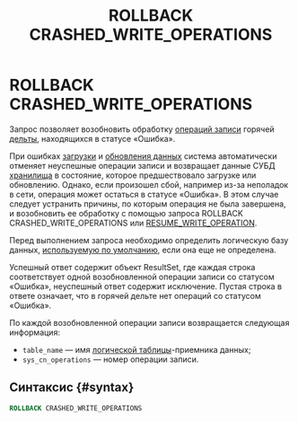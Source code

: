 ﻿---
layout: default
title: ROLLBACK CRASHED_WRITE_OPERATIONS
nav_order: 32
parent: Запросы SQL+
grand_parent: Справочная информация
has_children: false
has_toc: false
---

# ROLLBACK CRASHED_WRITE_OPERATIONS

Запрос позволяет возобновить обработку [операций записи](../../../overview/main_concepts/write_operation/write_operation.md) 
горячей [дельты](../../../overview/main_concepts/delta/delta.md), находящихся в статусе «Ошибка».

При ошибках [загрузки](../../../working_with_system/data_upload/data_upload.md) и 
[обновления данных](../../../working_with_system/data_update/data_update.md) система автоматически отменяет неуспешные 
операции записи и возвращает данные СУБД [хранилища](../../../overview/main_concepts/data_storage/data_storage.md) 
в состояние, которое предшествовало загрузке или обновлению. Однако, если произошел сбой, например из-за неполадок 
в сети, операция может остаться в статусе «Ошибка». В этом случае следует устранить 
причины, по которым операция не была завершена, и возобновить ее обработку с помощью запроса 
ROLLBACK CRASHED_WRITE_OPERATIONS или [RESUME_WRITE_OPERATION](../RESUME_WRITE_OPERATION/RESUME_WRITE_OPERATION.md).

Перед выполнением запроса необходимо определить логическую базу данных, 
[используемую по умолчанию](../../../working_with_system/other_features/default_db_set-up/default_db_set-up.md), 
если она еще не определена.

Успешный ответ содержит объект ResultSet, где каждая строка соответствует одной возобновленной операции записи
со статусом «Ошибка», неуспешный ответ содержит исключение. Пустая строка в ответе означает, что в горячей дельте нет 
операций со статусом «Ошибка».

По каждой возобновленной операции записи возвращается следующая информация:
* `table_name` — имя [логической таблицы](../../../overview/main_concepts/logical_table/logical_table.md)-приемника 
  данных;
* `sys_cn_operations` — номер операции записи.

## Синтаксис {#syntax}

```sql
ROLLBACK CRASHED_WRITE_OPERATIONS
```